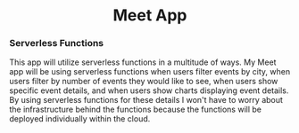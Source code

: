 # <h1 align="center">Meet App</h1>
 ### Serverless Functions
This app will utilize serverless functions in a multitude of ways. My Meet app will be using serverless functions when users filter events by city, when users filter by number of events they would like to see, when users show specific event details, and when users show charts displaying event details. By using serverless functions for these details I won't have to worry about the infrastructure behind the functions because the functions will be deployed individually within the cloud. 
